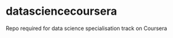 datasciencecoursera
===================

Repo required for data science specialisation track on Coursera
